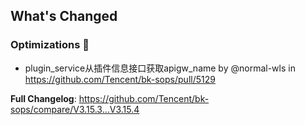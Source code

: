<!-- Release notes generated using configuration in .github/release.yml at master -->

## What's Changed
### Optimizations 🦾
* plugin_service从插件信息接口获取apigw_name by @normal-wls in https://github.com/Tencent/bk-sops/pull/5129


**Full Changelog**: https://github.com/Tencent/bk-sops/compare/V3.15.3...V3.15.4